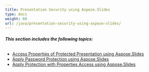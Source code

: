 ```yaml
---
title: Presentation Security using Aspose.Slides
type: docs
weight: 60
url: /java/presentation-security-using-aspose-slides/
---
```


###### **This section includes the following topics:**
- [Access Properties of Protected Presentation using Aspose.Slides](/slides/java/access-properties-of-protected-presentation-using-aspose-slides-html/)
- [Apply Password Protection using Aspose.Slides](/slides/java/apply-password-protection-using-aspose-slides-html/)
- [Apply Protection with Properties Access using Aspose.Slides](/slides/java/apply-protection-with-properties-access-using-aspose-slides-html/)
